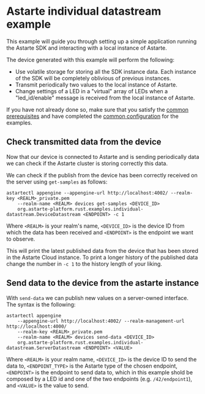 <!--
Copyright 2023 SECO Mind Srl

SPDX-License-Identifier: Apache-2.0
-->

# Astarte individual datastream example

This example will guide you through setting up a simple application running the Astarte SDK and
interacting with a local instance of Astarte.

The device generated with this example will perform the following:
- Use volatile storage for storing all the SDK instance data. Each instance of the SDK will be
completely oblivious of previous instances.
- Transmit periodically two values to the local instance of Astarte.
- Change settings of a LED in a "virtual" array of LEDs when a "led_id/enable" message is received
from the local instance of Astarte.

If you have not already done so, make sure that you satisfy the
[common prerequisites](./../README.md#common-prerequisites) and have completed the
[common configuration](./../README.md#common-configuration) for the examples.

## Check transmitted data from the device

Now that our device is connected to Astarte and is sending periodically data we can check if
the Astarte cluster is storing correctly this data.

We can check if the publish from the device has been correctly received on the server using
`get-samples` as follows:
```
astartectl appengine --appengine-url http://localhost:4002/ --realm-key <REALM>_private.pem
    --realm-name <REALM> devices get-samples <DEVICE_ID>
    org.astarte-platform.rust.examples.individual-datastream.DeviceDatastream <ENDPOINT> -c 1
```
Where `<REALM>` is your realm's name, `<DEVICE_ID>` is the device ID from which the data has
been received and `<ENDPOINT>` is the endpoint we want to observe.

This will print the latest published data from the device that has been stored in the Astarte Cloud
instance.
To print a longer history of the published data change the number in `-c 1` to the history length
of your liking.

## Send data to the device from the astarte instance

With `send-data` we can publish new values on a server-owned interface.
The syntax is the following:
```
astartectl appengine
    --appengine-url http://localhost:4002/ --realm-management-url http://localhost:4000/
    --realm-key <REALM>_private.pem
    --realm-name <REALM> devices send-data <DEVICE_ID>
    org.astarte-platform.rust.examples.individual-datastream.ServerDatastream <ENDPOINT> <VALUE>
```
Where `<REALM>` is your realm name, `<DEVICE_ID>` is the device ID to send the data to,
`<ENDPOINT_TYPE>` is the Astarte type of the chosen endpoint, `<ENDPOINT>` is the endpoint
to send data to, which in this example shold be composed by a LED id and one of the two endpoints
(e.g. `/42/endpoint1`), and `<VALUE>` is the value to send.
